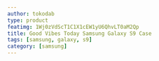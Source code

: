 ```yaml
---
author: tokodab
type: product
featimg: 1Wj0zVdScT1C1X1cEW1yU6QhvLT0aM2Qp
title: Good Vibes Today Samsung Galaxy S9 Case
tags: [samsung, galaxy, s9]
category: [samsung]
---
```

